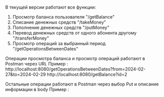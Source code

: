 В текущей версии работают все функции:

1) Просмотр баланса пользователя
  "/getBalance"
2) Списание денежных средств
   "/takeMoney"
3) Пополнение денежных средств
   "/putMoney"
4)  Перевод денежных средств от одного абонента другому
   "/transferMoney"
5) Просмотр операций за выбранный период
   "/getOperationsBetweenDates"

Операции просмотра баланса и просмотр операций работают в Postman через URL
Пример :
http://localhost:8080/getOperationsBetweenDates?from=2024-02-27&to=2024-02-29
http://localhost:8080/getBalance?id=2

Остальные операции работают в Postman через выбор Put и описание информации в body
Пример :
